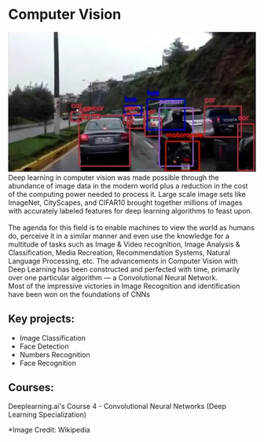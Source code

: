 # Computer Vision
![Object detection](intro.jpg)<br>
Deep learning in computer vision was made possible through the abundance of image data in the modern world plus a reduction in the cost of the computing power needed to process it. Large scale image sets like ImageNet, CityScapes, and CIFAR10 brought together millions of images with accurately labeled features for deep learning algorithms to feast upon.
<br><br>The agenda for this field is to enable machines to view the world as humans do, perceive it in a similar manner and even use the knowledge for a multitude of tasks such as Image & Video recognition, Image Analysis & Classification, Media Recreation, Recommendation Systems, Natural Language Processing, etc. The advancements in Computer Vision with Deep Learning has been constructed and perfected with time, primarily over one particular algorithm — a Convolutional Neural Network.<br>
Most of the impressive victories in Image Recognition and identification have been won on the foundations of CNNs<br>

## Key projects:
<ul>
<li> Image Classification</li>
<li>Face Detection</li>
<li>Numbers Recognition</li>
<li>Face Recognition</li>
 </ul>

## Courses:
Deeplearning.ai's Course 4 - Convolutional Neural Networks (Deep Learning Specialization)

*Image Credit: Wikipedia
